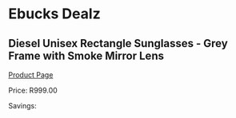 
# Ebucks Dealz
## Diesel Unisex Rectangle Sunglasses - Grey Frame with Smoke Mirror Lens
[Product Page](https://www.ebucks.com/web/shop/productSelected.do?prodId=1135986076&catId=1158501552)

Price: R999.00

Savings: 


	